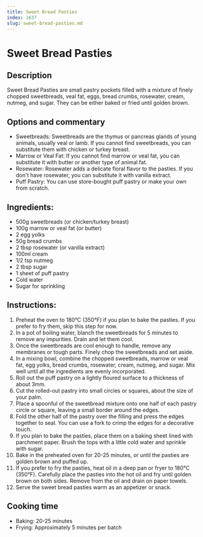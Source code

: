 ```yaml
---
title: Sweet Bread Pasties
index: 1637
slug: sweet-bread-pasties.md
---
```


# Sweet Bread Pasties

## Description
Sweet Bread Pasties are small pastry pockets filled with a mixture of finely chopped sweetbreads, veal fat, eggs, bread crumbs, rosewater, cream, nutmeg, and sugar. They can be either baked or fried until golden brown.

## Options and commentary
- Sweetbreads: Sweetbreads are the thymus or pancreas glands of young animals, usually veal or lamb. If you cannot find sweetbreads, you can substitute them with chicken or turkey breast.
- Marrow or Veal Fat: If you cannot find marrow or veal fat, you can substitute it with butter or another type of animal fat.
- Rosewater: Rosewater adds a delicate floral flavor to the pasties. If you don't have rosewater, you can substitute it with vanilla extract.
- Puff Pastry: You can use store-bought puff pastry or make your own from scratch.

## Ingredients:
- 500g sweetbreads (or chicken/turkey breast)
- 100g marrow or veal fat (or butter)
- 2 egg yolks
- 50g bread crumbs
- 2 tbsp rosewater (or vanilla extract)
- 100ml cream
- 1/2 tsp nutmeg
- 2 tbsp sugar
- 1 sheet of puff pastry
- Cold water
- Sugar for sprinkling

## Instructions:
1. Preheat the oven to 180°C (350°F) if you plan to bake the pasties. If you prefer to fry them, skip this step for now.
2. In a pot of boiling water, blanch the sweetbreads for 5 minutes to remove any impurities. Drain and let them cool.
3. Once the sweetbreads are cool enough to handle, remove any membranes or tough parts. Finely chop the sweetbreads and set aside.
4. In a mixing bowl, combine the chopped sweetbreads, marrow or veal fat, egg yolks, bread crumbs, rosewater, cream, nutmeg, and sugar. Mix well until all the ingredients are evenly incorporated.
5. Roll out the puff pastry on a lightly floured surface to a thickness of about 3mm.
6. Cut the rolled-out pastry into small circles or squares, about the size of your palm.
7. Place a spoonful of the sweetbread mixture onto one half of each pastry circle or square, leaving a small border around the edges.
8. Fold the other half of the pastry over the filling and press the edges together to seal. You can use a fork to crimp the edges for a decorative touch.
9. If you plan to bake the pasties, place them on a baking sheet lined with parchment paper. Brush the tops with a little cold water and sprinkle with sugar.
10. Bake in the preheated oven for 20-25 minutes, or until the pasties are golden brown and puffed up.
11. If you prefer to fry the pasties, heat oil in a deep pan or fryer to 180°C (350°F). Carefully place the pasties into the hot oil and fry until golden brown on both sides. Remove from the oil and drain on paper towels.
12. Serve the sweet bread pasties warm as an appetizer or snack.

## Cooking time
- Baking: 20-25 minutes
- Frying: Approximately 5 minutes per batch